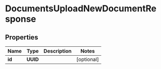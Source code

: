 

# DocumentsUploadNewDocumentResponse


## Properties

| Name | Type | Description | Notes |
|------------ | ------------- | ------------- | -------------|
|**id** | **UUID** |  |  [optional] |



